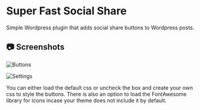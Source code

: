 # Super Fast Social Share

Simple Wordpress plugin that adds social share buttons to Wordpress posts.

## 📷 Screenshots

![Buttons](https://i.imgur.com/i9jk9FA.png)

![Settings](https://i.imgur.com/v8aBnXS.png)

You can either load the default css or uncheck the box and create your own css to style the buttons. There is also an option to load the FontAwesome library for icons incase your theme does not include it by default.
